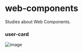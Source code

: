 # web-components
Studies about Web Components.

### user-card
![image](https://user-images.githubusercontent.com/31961274/150439653-50a4f08b-061e-4c37-9dab-f08c5596dd51.png)
